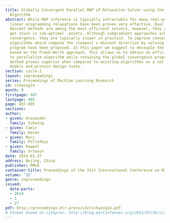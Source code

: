 ```yaml
---
title: Globally Convergent Parallel MAP LP Relaxation Solver using the Frank-Wolfe
  Algorithm
abstract: While MAP inference is typically intractable for many real-world applications,
  linear programming relaxations have been proven very effective. Dual block-coordinate
  descent methods are among the most efficient solvers, however, they are prone to
  get stuck in sub-optimal  points. Although subgradient approaches achieve global
  convergence, they are typically slower in practice. To improve convergence speed,
  algorithms which compute the steepest ε-descent direction by solving a quadratic
  program have been proposed. In this paper we suggest to decouple the quadratic program
  based on the Frank-Wolfe approach. This allows us to obtain an efficient and easy
  to parallelize algorithm while retaining the global convergence properties. Our
  method proves superior when compared to existing algorithms on a set of spin-glass
  models and protein design tasks.
section: cycle-2
layout: inproceedings
series: Proceedings of Machine Learning Research
id: schwing14
month: 0
firstpage: 487
lastpage: 495
page: 487-495
sections: 
author:
- given: Alexander
  family: Schwing
- given: Tamir
  family: Hazan
- given: Marc
  family: Pollefeys
- given: Raquel
  family: Urtasun
date: 2014-01-27
address: Bejing, China
publisher: PMLR
container-title: Proceedings of the 31st International Conference on Machine Learning
volume: '32'
genre: inproceedings
issued:
  date-parts:
  - 2014
  - 1
  - 27
pdf: http://proceedings.mlr.press/v32/schwing14.pdf
# Format based on citeproc: http://blog.martinfenner.org/2013/07/30/citeproc-yaml-for-bibliographies/
---
```

